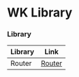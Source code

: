 # WK Library

### Library
Library | Link
--- | ---
Router | [Router](https://github.com/ndiing/Material-Web-Components/tree/master/sys/lib/router)